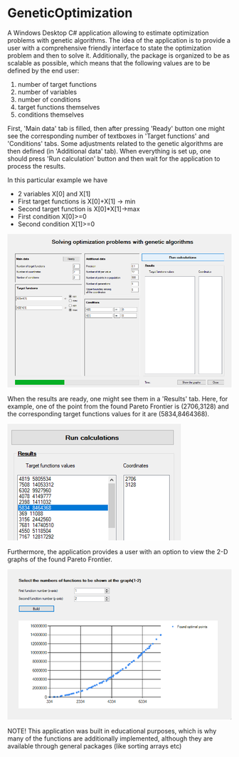 # GeneticOptimization
A Windows Desktop C# application allowing to estimate optimization problems with genetic algorithms.
The idea of the application is to provide a user with a comprehensive friendly interface to state the optimization problem and then to solve it. Additionally, the package is organized to be as scalable as possible, which means that the following values are to be defined by the end user:

1) number of target functions
2) number of variables
3) number of conditions
4) target functions themselves
5) conditions themselves

First, 'Main data' tab is filled, then after pressing 'Ready' button one might see the corresponding number of textboxes in 'Target functions' and 'Conditions' tabs. 
Some adjustments related to the genetic algorithms are then defined (in 'Additional data' tab). When everything is set up, one should press 'Run calculation' button and then wait for the application to process the results.

In this particular example we have
* 2 variables X[0] and X[1]
* First target functions is X[0]+X[1] -> min
* Second target function is X[0]*X[1]->max
* First condition X[0]>=0
* Second condition X[1]>=0

![](images/1.PNG)

When the results are ready, one might see them in a 'Results' tab. Here, for example, one of the point from the found Pareto Frontier is (2706,3128) and the corresponding target functions values for it are (5834,8464368).

![](images/2.PNG)

Furthermore, the application provides a user with an option to view the 2-D graphs of the found Pareto Frontier. 

![](images/3.PNG)


NOTE! This application was built in educational purposes, which is why many of the functions are additionally implemented, although they are available through general packages (like sorting arrays etc)

